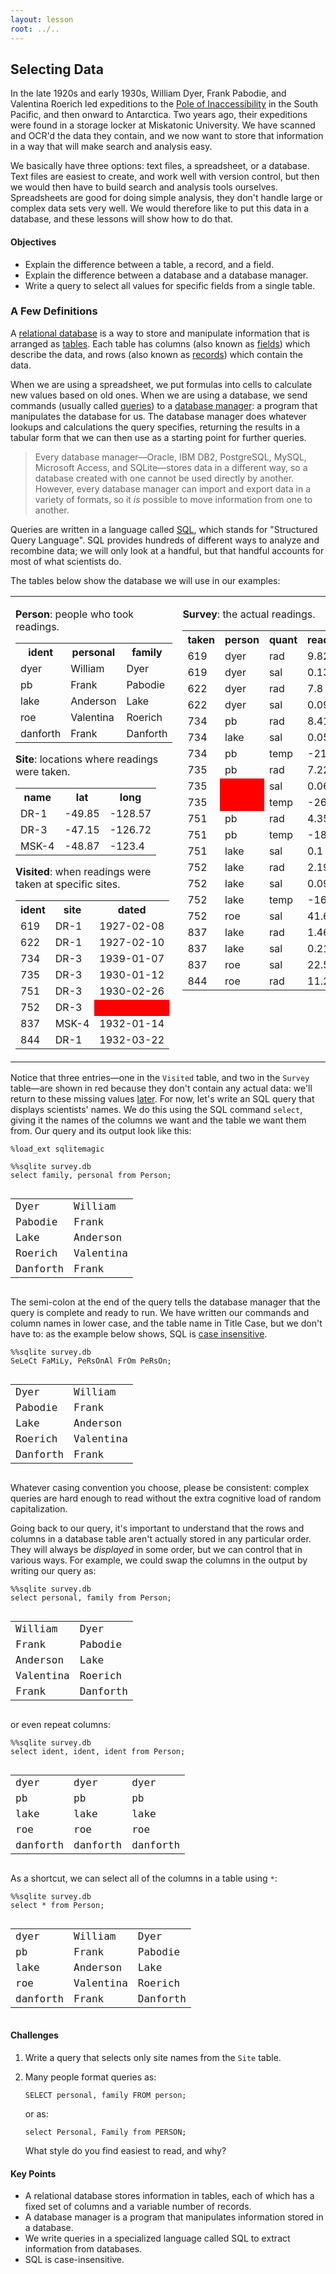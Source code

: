 ```yaml
---
layout: lesson
root: ../..
---
```


## Selecting Data


<div>
<p>In the late 1920s and early 1930s, William Dyer, Frank Pabodie, and Valentina Roerich led expeditions to the <a href="http://en.wikipedia.org/wiki/Pole_of_inaccessibility">Pole of Inaccessibility</a> in the South Pacific, and then onward to Antarctica. Two years ago, their expeditions were found in a storage locker at Miskatonic University. We have scanned and OCR'd the data they contain, and we now want to store that information in a way that will make search and analysis easy.</p>
<p>We basically have three options: text files, a spreadsheet, or a database. Text files are easiest to create, and work well with version control, but then we would then have to build search and analysis tools ourselves. Spreadsheets are good for doing simple analysis, they don't handle large or complex data sets very well. We would therefore like to put this data in a database, and these lessons will show how to do that.</p>
</div>


<div class="objectives">
<h4 id="objectives">Objectives</h4>
<ul>
<li>Explain the difference between a table, a record, and a field.</li>
<li>Explain the difference between a database and a database manager.</li>
<li>Write a query to select all values for specific fields from a single table.</li>
</ul>
</div>

### A Few Definitions


<div>
<p>A <a href="../../gloss.html#relational-database">relational database</a> is a way to store and manipulate information that is arranged as <a href="../../gloss.html#table-database">tables</a>. Each table has columns (also known as <a href="../../gloss.html#field-database">fields</a>) which describe the data, and rows (also known as <a href="../../gloss.html#record-database">records</a>) which contain the data.</p>
<p>When we are using a spreadsheet, we put formulas into cells to calculate new values based on old ones. When we are using a database, we send commands (usually called <a href="../../gloss.html#query">queries</a>) to a <a href="../../gloss.html#database-manager">database manager</a>: a program that manipulates the database for us. The database manager does whatever lookups and calculations the query specifies, returning the results in a tabular form that we can then use as a starting point for further queries.</p>
<blockquote>
<p>Every database manager—Oracle, IBM DB2, PostgreSQL, MySQL, Microsoft Access, and SQLite—stores data in a different way, so a database created with one cannot be used directly by another. However, every database manager can import and export data in a variety of formats, so it <em>is</em> possible to move information from one to another.</p>
</blockquote>
<p>Queries are written in a language called <a href="../../gloss.html#sql">SQL</a>, which stands for &quot;Structured Query Language&quot;. SQL provides hundreds of different ways to analyze and recombine data; we will only look at a handful, but that handful accounts for most of what scientists do.</p>
<p>The tables below show the database we will use in our examples:</p>
</div>


<div>
<table>
<tr>
<td valign="top">
<p><strong>Person</strong>: people who took readings.</p>
<table>
  <tr> <th>
ident
</th> <th>
personal
</th> <th>
family
</th> </tr>
  <tr> <td>
dyer
</td> <td>
William
</td> <td>
Dyer
</td> </tr>
  <tr> <td>
pb
</td> <td>
Frank
</td> <td>
Pabodie
</td> </tr>
  <tr> <td>
lake
</td> <td>
Anderson
</td> <td>
Lake
</td> </tr>
  <tr> <td>
roe
</td> <td>
Valentina
</td> <td>
Roerich
</td> </tr>
  <tr> <td>
danforth
</td> <td>
Frank
</td> <td>
Danforth
</td> </tr>
</table>

<p><strong>Site</strong>: locations where readings were taken.</p>
<table>
  <tr> <th>
name
</th> <th>
lat
</th> <th>
long
</th> </tr>
  <tr> <td>
DR-1
</td> <td>
-49.85
</td> <td>
-128.57
</td> </tr>
  <tr> <td>
DR-3
</td> <td>
-47.15
</td> <td>
-126.72
</td> </tr>
  <tr> <td>
MSK-4
</td> <td>
-48.87
</td> <td>
-123.4
</td> </tr>
</table>

<p><strong>Visited</strong>: when readings were taken at specific sites.</p>
<table>
  <tr> <th>
ident
</th> <th>
site
</th> <th>
dated
</th> </tr>
  <tr> <td>
619
</td> <td>
DR-1
</td> <td>
1927-02-08
</td> </tr>
  <tr> <td>
622
</td> <td>
DR-1
</td> <td>
1927-02-10
</td> </tr>
  <tr> <td>
734
</td> <td>
DR-3
</td> <td>
1939-01-07
</td> </tr>
  <tr> <td>
735
</td> <td>
DR-3
</td> <td>
1930-01-12
</td> </tr>
  <tr> <td>
751
</td> <td>
DR-3
</td> <td>
1930-02-26
</td> </tr>
  <tr> <td>
752
</td> <td>
DR-3
</td> <td bgcolor="red">
 
</td> </tr>
  <tr> <td>
837
</td> <td>
MSK-4
</td> <td>
1932-01-14
</td> </tr>
  <tr> <td>
844
</td> <td>
DR-1
</td> <td>
1932-03-22
</td> </tr>
</table>
</td>
<td valign="top">
<p><strong>Survey</strong>: the actual readings.</p>
<table>
  <tr> <th>
taken
</th> <th>
person
</th> <th>
quant
</th> <th>
reading
</th> </tr>
  <tr> <td>
619
</td> <td>
dyer
</td> <td>
rad
</td> <td>
9.82
</td> </tr>
  <tr> <td>
619
</td> <td>
dyer
</td> <td>
sal
</td> <td>
0.13
</td> </tr>
  <tr> <td>
622
</td> <td>
dyer
</td> <td>
rad
</td> <td>
7.8
</td> </tr>
  <tr> <td>
622
</td> <td>
dyer
</td> <td>
sal
</td> <td>
0.09
</td> </tr>
  <tr> <td>
734
</td> <td>
pb
</td> <td>
rad
</td> <td>
8.41
</td> </tr>
  <tr> <td>
734
</td> <td>
lake
</td> <td>
sal
</td> <td>
0.05
</td> </tr>
  <tr> <td>
734
</td> <td>
pb
</td> <td>
temp
</td> <td>
-21.5
</td> </tr>
  <tr> <td>
735
</td> <td>
pb
</td> <td>
rad
</td> <td>
7.22
</td> </tr>
  <tr> <td>
735
</td> <td bgcolor="red">
 
</td> <td>
sal
</td> <td>
0.06
</td> </tr>
  <tr> <td>
735
</td> <td bgcolor="red">
 
</td> <td>
temp
</td> <td>
-26.0
</td> </tr>
  <tr> <td>
751
</td> <td>
pb
</td> <td>
rad
</td> <td>
4.35
</td> </tr>
  <tr> <td>
751
</td> <td>
pb
</td> <td>
temp
</td> <td>
-18.5
</td> </tr>
  <tr> <td>
751
</td> <td>
lake
</td> <td>
sal
</td> <td>
0.1
</td> </tr>
  <tr> <td>
752
</td> <td>
lake
</td> <td>
rad
</td> <td>
2.19
</td> </tr>
  <tr> <td>
752
</td> <td>
lake
</td> <td>
sal
</td> <td>
0.09
</td> </tr>
  <tr> <td>
752
</td> <td>
lake
</td> <td>
temp
</td> <td>
-16.0
</td> </tr>
  <tr> <td>
752
</td> <td>
roe
</td> <td>
sal
</td> <td>
41.6
</td> </tr>
  <tr> <td>
837
</td> <td>
lake
</td> <td>
rad
</td> <td>
1.46
</td> </tr>
  <tr> <td>
837
</td> <td>
lake
</td> <td>
sal
</td> <td>
0.21
</td> </tr>
  <tr> <td>
837
</td> <td>
roe
</td> <td>
sal
</td> <td>
22.5
</td> </tr>
  <tr> <td>
844
</td> <td>
roe
</td> <td>
rad
</td> <td>
11.25
</td> </tr>
</table>
</td>
</tr>
</table>
</div>


<div>
<p>Notice that three entries—one in the <code>Visited</code> table, and two in the <code>Survey</code> table—are shown in red because they don't contain any actual data: we'll return to these missing values <a href="#s:null">later</a>. For now, let's write an SQL query that displays scientists' names. We do this using the SQL command <code>select</code>, giving it the names of the columns we want and the table we want them from. Our query and its output look like this:</p>
</div>


<pre class="in"><code>%load_ext sqlitemagic
</code></pre>


<pre class="in"><code>%%sqlite survey.db
select family, personal from Person;
</code></pre>

<pre class="out"><code><table>
<tr><td>Dyer</td><td>William</td></tr>
<tr><td>Pabodie</td><td>Frank</td></tr>
<tr><td>Lake</td><td>Anderson</td></tr>
<tr><td>Roerich</td><td>Valentina</td></tr>
<tr><td>Danforth</td><td>Frank</td></tr>
</table></code></pre>


<div>
<p>The semi-colon at the end of the query tells the database manager that the query is complete and ready to run. We have written our commands and column names in lower case, and the table name in Title Case, but we don't have to: as the example below shows, SQL is <a href="../../gloss.html#case-insensitive">case insensitive</a>.</p>
</div>


<pre class="in"><code>%%sqlite survey.db
SeLeCt FaMiLy, PeRsOnAl FrOm PeRsOn;
</code></pre>

<pre class="out"><code><table>
<tr><td>Dyer</td><td>William</td></tr>
<tr><td>Pabodie</td><td>Frank</td></tr>
<tr><td>Lake</td><td>Anderson</td></tr>
<tr><td>Roerich</td><td>Valentina</td></tr>
<tr><td>Danforth</td><td>Frank</td></tr>
</table></code></pre>


<div>
<p>Whatever casing convention you choose, please be consistent: complex queries are hard enough to read without the extra cognitive load of random capitalization.</p>
</div>


<div>
<p>Going back to our query, it's important to understand that the rows and columns in a database table aren't actually stored in any particular order. They will always be <em>displayed</em> in some order, but we can control that in various ways. For example, we could swap the columns in the output by writing our query as:</p>
</div>


<pre class="in"><code>%%sqlite survey.db
select personal, family from Person;
</code></pre>

<pre class="out"><code><table>
<tr><td>William</td><td>Dyer</td></tr>
<tr><td>Frank</td><td>Pabodie</td></tr>
<tr><td>Anderson</td><td>Lake</td></tr>
<tr><td>Valentina</td><td>Roerich</td></tr>
<tr><td>Frank</td><td>Danforth</td></tr>
</table></code></pre>


<div>
<p>or even repeat columns:</p>
</div>


<pre class="in"><code>%%sqlite survey.db
select ident, ident, ident from Person;
</code></pre>

<pre class="out"><code><table>
<tr><td>dyer</td><td>dyer</td><td>dyer</td></tr>
<tr><td>pb</td><td>pb</td><td>pb</td></tr>
<tr><td>lake</td><td>lake</td><td>lake</td></tr>
<tr><td>roe</td><td>roe</td><td>roe</td></tr>
<tr><td>danforth</td><td>danforth</td><td>danforth</td></tr>
</table></code></pre>


<div>
<p>As a shortcut, we can select all of the columns in a table using <code>*</code>:</p>
</div>


<pre class="in"><code>%%sqlite survey.db
select * from Person;
</code></pre>

<pre class="out"><code><table>
<tr><td>dyer</td><td>William</td><td>Dyer</td></tr>
<tr><td>pb</td><td>Frank</td><td>Pabodie</td></tr>
<tr><td>lake</td><td>Anderson</td><td>Lake</td></tr>
<tr><td>roe</td><td>Valentina</td><td>Roerich</td></tr>
<tr><td>danforth</td><td>Frank</td><td>Danforth</td></tr>
</table></code></pre>


<div>
<h4 id="challenges">Challenges</h4>
<ol style="list-style-type: decimal">
<li><p>Write a query that selects only site names from the <code>Site</code> table.</p></li>
<li><p>Many people format queries as:</p>
<pre><code>SELECT personal, family FROM person;</code></pre>
<p>or as:</p>
<pre><code>select Personal, Family from PERSON;</code></pre>
<p>What style do you find easiest to read, and why?</p></li>
</ol>
</div>


<div class="keypoints">
<h4 id="key-points">Key Points</h4>
<ul>
<li>A relational database stores information in tables, each of which has a fixed set of columns and a variable number of records.</li>
<li>A database manager is a program that manipulates information stored in a database.</li>
<li>We write queries in a specialized language called SQL to extract information from databases.</li>
<li>SQL is case-insensitive.</li>
</ul>
</div>
